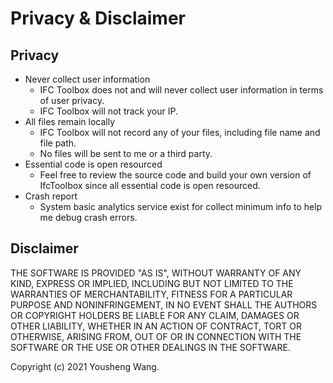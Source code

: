 # Privacy & Disclaimer <!-- {docsify-ignore-all} -->

## Privacy

- Never collect user information
  - IFC Toolbox does not and will never collect user information in terms of user privacy.
  - IFC Toolbox will not track your IP.
- All files remain locally
  - IFC Toolbox will not record any of your files, including file name and file path.
  - No files will be sent to me or a third party.
- Essential code is open resourced
  - Feel free to review the source code and build your own version of IfcToolbox since all essential code is open resourced.
- Crash report
  - System basic analytics service exist for collect minimum info to help me debug crash errors.



## Disclaimer

THE SOFTWARE IS PROVIDED "AS IS", WITHOUT WARRANTY OF ANY KIND, EXPRESS OR IMPLIED, INCLUDING BUT NOT LIMITED TO THE WARRANTIES OF MERCHANTABILITY, FITNESS FOR A PARTICULAR PURPOSE AND NONINFRINGEMENT, IN NO EVENT SHALL THE AUTHORS OR COPYRIGHT HOLDERS BE LIABLE FOR ANY CLAIM, DAMAGES OR OTHER LIABILITY, WHETHER IN AN ACTION OF CONTRACT, TORT OR OTHERWISE, ARISING FROM, OUT OF OR IN CONNECTION WITH THE SOFTWARE OR THE USE OR OTHER DEALINGS IN THE SOFTWARE.

Copyright (c) 2021 Yousheng Wang.